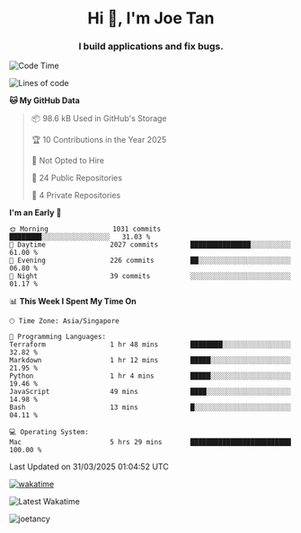 <h1 align="center">Hi 👋, I'm Joe Tan</h1>
<h3 align="center">I build applications and fix bugs.</h3>

<!--START_SECTION:waka-->
![Code Time](http://img.shields.io/badge/Code%20Time-1%2C512%20hrs%2031%20mins-blue)

![Lines of code](https://img.shields.io/badge/From%20Hello%20World%20I%27ve%20Written-46.6%20million%20lines%20of%20code-blue)

**🐱 My GitHub Data** 

> 📦 98.6 kB Used in GitHub's Storage 
 > 
> 🏆 10 Contributions in the Year 2025
 > 
> 🚫 Not Opted to Hire
 > 
> 📜 24 Public Repositories 
 > 
> 🔑 4 Private Repositories 
 > 
**I'm an Early 🐤** 

```text
🌞 Morning                1031 commits        ████████░░░░░░░░░░░░░░░░░   31.03 % 
🌆 Daytime                2027 commits        ███████████████░░░░░░░░░░   61.00 % 
🌃 Evening                226 commits         ██░░░░░░░░░░░░░░░░░░░░░░░   06.80 % 
🌙 Night                  39 commits          ░░░░░░░░░░░░░░░░░░░░░░░░░   01.17 % 
```


📊 **This Week I Spent My Time On** 

```text
🕑︎ Time Zone: Asia/Singapore

💬 Programming Languages: 
Terraform                1 hr 48 mins        ████████░░░░░░░░░░░░░░░░░   32.82 % 
Markdown                 1 hr 12 mins        █████░░░░░░░░░░░░░░░░░░░░   21.95 % 
Python                   1 hr 4 mins         █████░░░░░░░░░░░░░░░░░░░░   19.46 % 
JavaScript               49 mins             ████░░░░░░░░░░░░░░░░░░░░░   14.98 % 
Bash                     13 mins             █░░░░░░░░░░░░░░░░░░░░░░░░   04.11 % 

💻 Operating System: 
Mac                      5 hrs 29 mins       █████████████████████████   100.00 % 
```


 Last Updated on 31/03/2025 01:04:52 UTC
<!--END_SECTION:waka-->
[![wakatime](https://wakatime.com/badge/user/e0e3a0f0-6d69-4241-946d-0baaf7b91278.svg)](https://wakatime.com/@e0e3a0f0-6d69-4241-946d-0baaf7b91278)

![Latest Wakatime](https://github.com/joetancy/joetancy/workflows/Latest%20Wakatime/badge.svg)

<p align="left"> <img src="https://komarev.com/ghpvc/?username=joetancy" alt="joetancy" /> </p>

